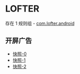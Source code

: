 # LOFTER

存在 1 规则组 - [com.lofter.android](/src/apps/com.lofter.android.ts)

## 开屏广告

- [快照-0](https://i.gkd.li/import/13189846)
- [快照-1](https://i.gkd.li/import/13189906)
- [快照-2](https://i.gkd.li/import/13635533)
